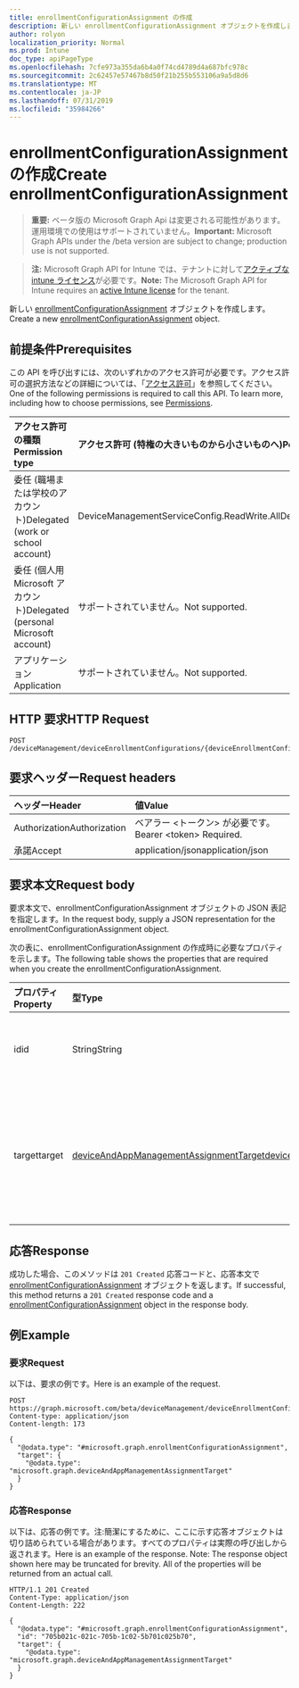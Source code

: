 ```yaml
---
title: enrollmentConfigurationAssignment の作成
description: 新しい enrollmentConfigurationAssignment オブジェクトを作成します。
author: rolyon
localization_priority: Normal
ms.prod: Intune
doc_type: apiPageType
ms.openlocfilehash: 7cfe973a355da6b4a0f74cd4789d4a687bfc978c
ms.sourcegitcommit: 2c62457e57467b8d50f21b255b553106a9a5d8d6
ms.translationtype: MT
ms.contentlocale: ja-JP
ms.lasthandoff: 07/31/2019
ms.locfileid: "35984266"
---
```

# <a name="create-enrollmentconfigurationassignment"></a><span data-ttu-id="986a6-103">enrollmentConfigurationAssignment の作成</span><span class="sxs-lookup"><span data-stu-id="986a6-103">Create enrollmentConfigurationAssignment</span></span>

> <span data-ttu-id="986a6-104">**重要:** ベータ版の Microsoft Graph Api は変更される可能性があります。運用環境での使用はサポートされていません。</span><span class="sxs-lookup"><span data-stu-id="986a6-104">**Important:** Microsoft Graph APIs under the /beta version are subject to change; production use is not supported.</span></span>

> <span data-ttu-id="986a6-105">**注:** Microsoft Graph API for Intune では、テナントに対して[アクティブな intune ライセンス](https://go.microsoft.com/fwlink/?linkid=839381)が必要です。</span><span class="sxs-lookup"><span data-stu-id="986a6-105">**Note:** The Microsoft Graph API for Intune requires an [active Intune license](https://go.microsoft.com/fwlink/?linkid=839381) for the tenant.</span></span>

<span data-ttu-id="986a6-106">新しい [enrollmentConfigurationAssignment](../resources/intune-onboarding-enrollmentconfigurationassignment.md) オブジェクトを作成します。</span><span class="sxs-lookup"><span data-stu-id="986a6-106">Create a new [enrollmentConfigurationAssignment](../resources/intune-onboarding-enrollmentconfigurationassignment.md) object.</span></span>

## <a name="prerequisites"></a><span data-ttu-id="986a6-107">前提条件</span><span class="sxs-lookup"><span data-stu-id="986a6-107">Prerequisites</span></span>
<span data-ttu-id="986a6-p101">この API を呼び出すには、次のいずれかのアクセス許可が必要です。アクセス許可の選択方法などの詳細については、「[アクセス許可](/graph/permissions-reference)」を参照してください。</span><span class="sxs-lookup"><span data-stu-id="986a6-p101">One of the following permissions is required to call this API. To learn more, including how to choose permissions, see [Permissions](/graph/permissions-reference).</span></span>

|<span data-ttu-id="986a6-110">アクセス許可の種類</span><span class="sxs-lookup"><span data-stu-id="986a6-110">Permission type</span></span>|<span data-ttu-id="986a6-111">アクセス許可 (特権の大きいものから小さいものへ)</span><span class="sxs-lookup"><span data-stu-id="986a6-111">Permissions (from most to least privileged)</span></span>|
|:---|:---|
|<span data-ttu-id="986a6-112">委任 (職場または学校のアカウント)</span><span class="sxs-lookup"><span data-stu-id="986a6-112">Delegated (work or school account)</span></span>|<span data-ttu-id="986a6-113">DeviceManagementServiceConfig.ReadWrite.All</span><span class="sxs-lookup"><span data-stu-id="986a6-113">DeviceManagementServiceConfig.ReadWrite.All</span></span>|
|<span data-ttu-id="986a6-114">委任 (個人用 Microsoft アカウント)</span><span class="sxs-lookup"><span data-stu-id="986a6-114">Delegated (personal Microsoft account)</span></span>|<span data-ttu-id="986a6-115">サポートされていません。</span><span class="sxs-lookup"><span data-stu-id="986a6-115">Not supported.</span></span>|
|<span data-ttu-id="986a6-116">アプリケーション</span><span class="sxs-lookup"><span data-stu-id="986a6-116">Application</span></span>|<span data-ttu-id="986a6-117">サポートされていません。</span><span class="sxs-lookup"><span data-stu-id="986a6-117">Not supported.</span></span>|

## <a name="http-request"></a><span data-ttu-id="986a6-118">HTTP 要求</span><span class="sxs-lookup"><span data-stu-id="986a6-118">HTTP Request</span></span>
<!-- {
  "blockType": "ignored"
}
-->
``` http
POST /deviceManagement/deviceEnrollmentConfigurations/{deviceEnrollmentConfigurationId}/assignments
```

## <a name="request-headers"></a><span data-ttu-id="986a6-119">要求ヘッダー</span><span class="sxs-lookup"><span data-stu-id="986a6-119">Request headers</span></span>
|<span data-ttu-id="986a6-120">ヘッダー</span><span class="sxs-lookup"><span data-stu-id="986a6-120">Header</span></span>|<span data-ttu-id="986a6-121">値</span><span class="sxs-lookup"><span data-stu-id="986a6-121">Value</span></span>|
|:---|:---|
|<span data-ttu-id="986a6-122">Authorization</span><span class="sxs-lookup"><span data-stu-id="986a6-122">Authorization</span></span>|<span data-ttu-id="986a6-123">ベアラー &lt;トークン&gt; が必要です。</span><span class="sxs-lookup"><span data-stu-id="986a6-123">Bearer &lt;token&gt; Required.</span></span>|
|<span data-ttu-id="986a6-124">承諾</span><span class="sxs-lookup"><span data-stu-id="986a6-124">Accept</span></span>|<span data-ttu-id="986a6-125">application/json</span><span class="sxs-lookup"><span data-stu-id="986a6-125">application/json</span></span>|

## <a name="request-body"></a><span data-ttu-id="986a6-126">要求本文</span><span class="sxs-lookup"><span data-stu-id="986a6-126">Request body</span></span>
<span data-ttu-id="986a6-127">要求本文で、enrollmentConfigurationAssignment オブジェクトの JSON 表記を指定します。</span><span class="sxs-lookup"><span data-stu-id="986a6-127">In the request body, supply a JSON representation for the enrollmentConfigurationAssignment object.</span></span>

<span data-ttu-id="986a6-128">次の表に、enrollmentConfigurationAssignment の作成時に必要なプロパティを示します。</span><span class="sxs-lookup"><span data-stu-id="986a6-128">The following table shows the properties that are required when you create the enrollmentConfigurationAssignment.</span></span>

|<span data-ttu-id="986a6-129">プロパティ</span><span class="sxs-lookup"><span data-stu-id="986a6-129">Property</span></span>|<span data-ttu-id="986a6-130">型</span><span class="sxs-lookup"><span data-stu-id="986a6-130">Type</span></span>|<span data-ttu-id="986a6-131">説明</span><span class="sxs-lookup"><span data-stu-id="986a6-131">Description</span></span>|
|:---|:---|:---|
|<span data-ttu-id="986a6-132">id</span><span class="sxs-lookup"><span data-stu-id="986a6-132">id</span></span>|<span data-ttu-id="986a6-133">String</span><span class="sxs-lookup"><span data-stu-id="986a6-133">String</span></span>|<span data-ttu-id="986a6-134">登録構成の割り当てのキー</span><span class="sxs-lookup"><span data-stu-id="986a6-134">Key of the enrollment configuration assignment</span></span>|
|<span data-ttu-id="986a6-135">target</span><span class="sxs-lookup"><span data-stu-id="986a6-135">target</span></span>|[<span data-ttu-id="986a6-136">deviceAndAppManagementAssignmentTarget</span><span class="sxs-lookup"><span data-stu-id="986a6-136">deviceAndAppManagementAssignmentTarget</span></span>](../resources/intune-shared-deviceandappmanagementassignmenttarget.md)|<span data-ttu-id="986a6-137">テナント内の管理されたデバイスへの割り当てを表します。</span><span class="sxs-lookup"><span data-stu-id="986a6-137">Represents an assignment to managed devices in the tenant</span></span>|



## <a name="response"></a><span data-ttu-id="986a6-138">応答</span><span class="sxs-lookup"><span data-stu-id="986a6-138">Response</span></span>
<span data-ttu-id="986a6-139">成功した場合、このメソッドは `201 Created` 応答コードと、応答本文で [enrollmentConfigurationAssignment](../resources/intune-onboarding-enrollmentconfigurationassignment.md) オブジェクトを返します。</span><span class="sxs-lookup"><span data-stu-id="986a6-139">If successful, this method returns a `201 Created` response code and a [enrollmentConfigurationAssignment](../resources/intune-onboarding-enrollmentconfigurationassignment.md) object in the response body.</span></span>

## <a name="example"></a><span data-ttu-id="986a6-140">例</span><span class="sxs-lookup"><span data-stu-id="986a6-140">Example</span></span>

### <a name="request"></a><span data-ttu-id="986a6-141">要求</span><span class="sxs-lookup"><span data-stu-id="986a6-141">Request</span></span>
<span data-ttu-id="986a6-142">以下は、要求の例です。</span><span class="sxs-lookup"><span data-stu-id="986a6-142">Here is an example of the request.</span></span>
``` http
POST https://graph.microsoft.com/beta/deviceManagement/deviceEnrollmentConfigurations/{deviceEnrollmentConfigurationId}/assignments
Content-type: application/json
Content-length: 173

{
  "@odata.type": "#microsoft.graph.enrollmentConfigurationAssignment",
  "target": {
    "@odata.type": "microsoft.graph.deviceAndAppManagementAssignmentTarget"
  }
}
```

### <a name="response"></a><span data-ttu-id="986a6-143">応答</span><span class="sxs-lookup"><span data-stu-id="986a6-143">Response</span></span>
<span data-ttu-id="986a6-p102">以下は、応答の例です。注:簡潔にするために、ここに示す応答オブジェクトは切り詰められている場合があります。すべてのプロパティは実際の呼び出しから返されます。</span><span class="sxs-lookup"><span data-stu-id="986a6-p102">Here is an example of the response. Note: The response object shown here may be truncated for brevity. All of the properties will be returned from an actual call.</span></span>
``` http
HTTP/1.1 201 Created
Content-Type: application/json
Content-Length: 222

{
  "@odata.type": "#microsoft.graph.enrollmentConfigurationAssignment",
  "id": "705b021c-021c-705b-1c02-5b701c025b70",
  "target": {
    "@odata.type": "microsoft.graph.deviceAndAppManagementAssignmentTarget"
  }
}
```





